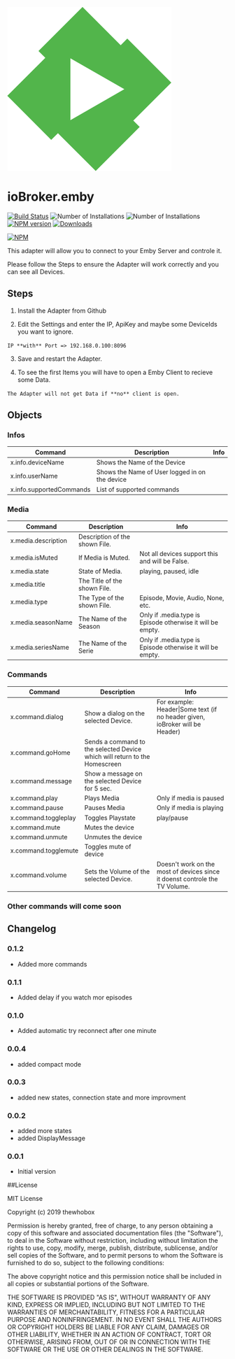![Logo](admin/emby.png)
# ioBroker.emby

[![Build Status](https://travis-ci.org/thewhobox/ioBroker.emby.svg?branch=master)](https://travis-ci.org/thewhobox/ioBroker.emby)
![Number of Installations](http://iobroker.live/badges/emby-installed.svg) ![Number of Installations](http://iobroker.live/badges/emby-stable.svg) [![NPM version](http://img.shields.io/npm/v/iobroker.emby.svg)](https://www.npmjs.com/package/iobroker.emby)
[![Downloads](https://img.shields.io/npm/dm/iobroker.emby.svg)](https://www.npmjs.com/package/iobroker.emby)

[![NPM](https://nodei.co/npm/iobroker.emby.png?downloads=true)](https://nodei.co/npm/iobroker.emby/)

This adapter will allow you to connect to your Emby Server and controle it.

Please follow the Steps to ensure the Adapter will work correctly and you can see all Devices.

## Steps 
1. Install the Adapter from Github

2. Edit the Settings and enter the IP, ApiKey and maybe some DeviceIds you want to ignore.

  ```IP **with** Port => 192.168.0.100:8096```
  
3. Save and restart the Adapter.

4. To see the first Items you will have to open a Emby Client to recieve some Data.
  
  ```The Adapter will not get Data if **no** client is open.```


## Objects

### Infos

| Command | Description | Info |
| ------------- | ------------- | ------------- |
| x.info.deviceName | Shows the Name of the Device |  |
| x.info.userName | Shows the Name of User logged in on the device |  |
| x.info.supportedCommands | List of supported commands |  |


### Media

| Command | Description | Info |
| ------------- | ------------- | ------------- |
| x.media.description | Description of the shown File. |  |
| x.media.isMuted | If Media is Muted. | Not all devices support this and will be False. |
| x.media.state | State of Media. | playing, paused, idle |
| x.media.title | The Title of the shown File. |  |
| x.media.type | The Type of the shown File. | Episode, Movie, Audio, None, etc. |
| x.media.seasonName | The Name of the Season  | Only if .media.type is Episode otherwise it will be empty. |
| x.media.seriesName | The Name of the Serie | Only if .media.type is Episode otherwise it will be empty. |


### Commands

| Command | Description | Info |
| ------------- | ------------- | ------------- |
| x.command.dialog | Show a dialog on the selected Device. | For example: Header\|Some text (if no header given, ioBroker will be Header) |
| x.command.goHome | Sends a command to the selected Device which will return to the Homescreen |  |
| x.command.message | Show a message on the selected Device for 5 sec. |  |
| x.command.play | Plays Media | Only if media is paused |
| x.command.pause | Pauses Media | Only if media is playing |
| x.command.toggleplay | Toggles Playstate | play/pause |
| x.command.mute | Mutes the device |  |
| x.command.unmute | Unmutes the device |  |
| x.command.togglemute | Toggles mute of device |  |
| x.command.volume | Sets the Volume of the selected Device. | Doesn't work on the most of devices since it doenst controle the TV Volume. |


### Other commands will come soon


## Changelog

### 0.1.2
* Added more commands

### 0.1.1
* Added delay if you watch mor episodes

### 0.1.0
* Added automatic try reconnect after one minute

### 0.0.4
* added compact mode

### 0.0.3
* added new states, connection state and more improvment


### 0.0.2
* added more states
* added DisplayMessage

### 0.0.1
* Initial version

##License

MIT License

Copyright (c) 2019 thewhobox

Permission is hereby granted, free of charge, to any person obtaining a copy
of this software and associated documentation files (the "Software"), to deal
in the Software without restriction, including without limitation the rights
to use, copy, modify, merge, publish, distribute, sublicense, and/or sell
copies of the Software, and to permit persons to whom the Software is
furnished to do so, subject to the following conditions:

The above copyright notice and this permission notice shall be included in all
copies or substantial portions of the Software.

THE SOFTWARE IS PROVIDED "AS IS", WITHOUT WARRANTY OF ANY KIND, EXPRESS OR
IMPLIED, INCLUDING BUT NOT LIMITED TO THE WARRANTIES OF MERCHANTABILITY,
FITNESS FOR A PARTICULAR PURPOSE AND NONINFRINGEMENT. IN NO EVENT SHALL THE
AUTHORS OR COPYRIGHT HOLDERS BE LIABLE FOR ANY CLAIM, DAMAGES OR OTHER
LIABILITY, WHETHER IN AN ACTION OF CONTRACT, TORT OR OTHERWISE, ARISING FROM,
OUT OF OR IN CONNECTION WITH THE SOFTWARE OR THE USE OR OTHER DEALINGS IN THE
SOFTWARE.
